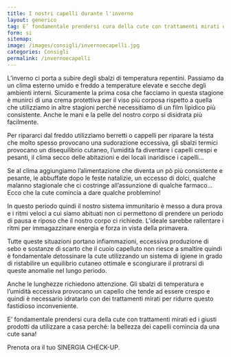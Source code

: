 ```yaml
---
title: I nostri capelli durante l'inverno
layout: generico
tag: E’ fondamentale prendersi cura della cute con trattamenti mirati ed i giusti prodotti da utilizzare a casa.
form: si
sitemap:
image: /images/consigli/invernoecapelli.jpg
categories: Consigli
permalink: /invernoecapelli
---
```


L’inverno ci porta a subire degli sbalzi di temperatura repentini. Passiamo da un clima esterno umido e freddo a temperature elevate e secche degli ambienti interni. Sicuramente la prima cosa che facciamo in questa stagione è munirci di una crema protettiva per il viso più corposa rispetto a quella che utilizziamo in altre stagioni perché necessitiamo di un film lipidico più consistente. Anche le mani e la pelle del nostro corpo si disidrata più facilmente.

Per ripararci dal freddo utilizziamo berretti o cappelli per riparare la testa che molto spesso provocano una sudorazione eccessiva, gli sbalzi termici provocano un disequilibrio cutaneo, l’umidità fa diventare i capelli crespi e pesanti, il clima secco delle abitazioni e dei locali inaridisce i capelli...

Se al clima aggiungiamo l’alimentazione che diventa un pò più consistente e pesante, le abbuffate dopo le feste natalizie, un eccesso di dolci, qualche malanno stagionale che ci costringe all’assunzione di qualche farmaco...
<br>Ecco che la cute comincia a dare qualche problemino!

In questo periodo quindi il nostro sistema immunitario è messo a dura prova e i ritmi veloci a cui siamo abituati non ci permettono di prendere un periodo di pausa e riposo che il nostro corpo ci richiede. L'ideale sarebbe rallentare i ritmi per immagazzinare energia e forza in vista della primavera.

Tutte queste situazioni portano infiammazioni, eccessiva produzione di sebo e sostanze di scarto che il cuoio capelluto non riesce a smaltire quindi è fondamentale detossinare la cute utilizzando un sistema di igiene in grado di ristabilire un equilibrio cutaneo ottimale e scongiurare il protrarsi di queste anomalie nel lungo periodo.

Anche le lunghezze richiedono attenzione. Gli sbalzi di temperatura e l’umidità eccessiva provocano un capello che tende ad essere crespo e quindi è necessario idratarlo con dei trattamenti mirati per ridurre questo fastidioso inconveniente.

E’ fondamentale prendersi cura della cute con trattamenti mirati ed i giusti prodotti da utilizzare a casa perché: la bellezza dei capelli comincia da una cute sana! 

Prenota ora il tuo SINERGIA CHECK-UP.
